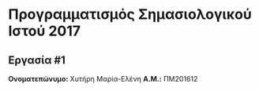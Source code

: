# Προγραμματισμός Σημασιολογικού Ιστού 2017
## Εργασία #1

**Ονοματεπώνυμο:** Χυτήρη Μαρία-Ελένη
**Α.Μ.:** ΠΜ201612


